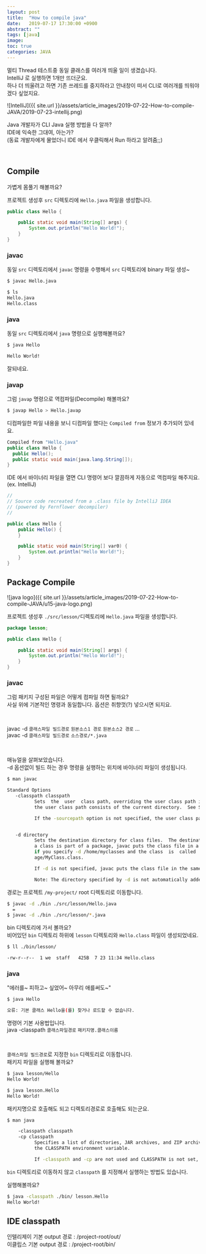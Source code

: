 ```yaml
---
layout: post
title:  "How to compile java"
date:   2019-07-17 17:30:00 +0900
abstract: ""
tags: [java]
image:
toc: true
categories: JAVA
---
```


멀티 Thread 테스트중 동일 클래스를 여러개 띄울 일이 생겼습니다.    
IntelliJ 로 실행하면 1개만 뜨더군요.  
하나 더 띄울려고 하면 기존 쓰레드를 중지하라고 안내창이 떠서 CLI로 여러개를 띄워야겠다 싶었지요.


![IntelliJ]({{ site.url }}/assets/article_images/2019-07-22-How-to-compile-JAVA/2019-07-23-intellij.png)

Java 개발자가 CLI Java 실행 방법을 다 알까?  
IDE에 익숙한 그대여, 아는가?  
(동료 개발자에게 물었더니 IDE 에서 우클릭해서 Run 하라고 알려줌;;)

<br>


## Compile


가볍게 몸풀기 해볼까요?  

프로젝트 생성후 `src` 디렉토리에 `Hello.java` 파일을 생성합니다.  

```java
public class Hello {

	public static void main(String[] args) {
		System.out.println("Hello World!");
	}
}
```

### javac

동일 `src` 디렉토리에서 `javac` 명령을 수행해서 `src` 디렉토리에 binary 파일 생성~

```bash
$ javac Hello.java

$ ls
Hello.java
Hello.class
```

### java

동일 `src` 디렉토리에서 `java` 명령으로 실행해볼까요?

```bash
$ java Hello

Hello World!
```
잘되네요.  

### javap

그럼 `javap` 명령으로 역컴파일(Decompile) 해볼까요?


```bash
$ javap Hello > Hello.javap
```
디컴파일한 파일 내용을 보니 디컴파일 했다는 `Compiled from` 정보가 추가되어 있네요.

```java
Compiled from "Hello.java"
public class Hello {
  public Hello();
  public static void main(java.lang.String[]);
}
```

IDE 에서 바이너리 파일을 열면 CLI 명령어 보다 깔끔하게 자동으로 역컴파일 해주지요. (ex. IntelliJ)

```java
//
// Source code recreated from a .class file by IntelliJ IDEA
// (powered by Fernflower decompiler)
//

public class Hello {
    public Hello() {
    }

    public static void main(String[] var0) {
        System.out.println("Hello World!");
    }
}
```


## Package Compile


![java logo]({{ site.url }}/assets/article_images/2019-07-22-How-to-compile-JAVA/u15-java-logo.png)


프로젝트 생성후 `./src/lesson/`디렉토리에 `Hello.java` 파일을 생성합니다.  

```java
package lesson;

public class Hello {

	public static void main(String[] args) {
		System.out.println("Hello World!");
	}
}
```

### javac

그럼 패키지 구성된 파일은 어떻게 컴파일 하면 될까요?  
사실 위에 기본적인 명령과 동일합니다. 옵션은 취향껏(?) 넣으시면 되지요.  

<br>

javac -d `클래스파일 빌드경로` `원본소스1 경로` `원본소스2 경로` ...  
javac -d `클래스파일 빌드경로` `소스경로/*.java`

<br>

매뉴얼을 살펴보았습니다.  
 -d 옵션없이 빌드 하는 경우 명령을 실행하는 위치에 바이너리 파일이 생성됩니다.  

```bash
$ man javac

Standard Options
   -classpath classpath
          Sets  the  user  class path, overriding the user class path in the CLASSPATH environment variable.  If neither CLASSPATH or -classpath is specified,
          the user class path consists of the current directory.  See Setting the Class Path for more details.

          If the -sourcepath option is not specified, the user class path is searched for both source files and class files.


   -d directory
          Sets the destination directory for class files.  The destination directory must already exist; javac will not create the destination directory.   If
          a class is part of a package, javac puts the class file in a subdirectory reflecting the package name, creating directories as needed.  For example,
          if you specify -d /home/myclasses and the class  is  called  com.mypackage.MyClass,  then  the  class  file  is  called  /home/myclasses/com/mypack-
          age/MyClass.class.

          If -d is not specified, javac puts the class file in the same directory as the source file.

          Note: The directory specified by -d is not automatically added to your user class path.
```



경로는 프로젝트 `/my-project/` root 디렉토리로 이동합니다.

```bash
$ javac -d ./bin ./src/lesson/Hello.java
  =
$ javac -d ./bin ./src/lesson/*.java
```

bin 디렉토리에 가서 볼까요?  
비어있던 `bin` 디렉토리 하위에 `lesson` 디렉토리와 `Hello.class` 파일이 생성되었네요.

```bash
$ ll ./bin/lesson/

-rw-r--r--  1 we  staff   425B  7 23 11:34 Hello.class
```


### java


"에러를~ 피하고~ 싶었어~ 아무리 애를써도~"

```bash
$ java Hello

오류: 기본 클래스 Hello을(를) 찾거나 로드할 수 없습니다.
```

명령어 기본 사용법입니다.  
java -classpath `클래스파일경로` `패키지명.클래스이름`  

<br>

`클래스파일 빌드경로`로 지정한 `bin` 디렉토리로 이동합니다.  
패키지 파일을 실행해 볼까요?  

```bash
$ java lesson/Hello
Hello World!

$ java lesson.Hello
Hello World!
```

패키지명으로 호출해도 되고 디렉토리경로로 호출해도 되는군요.  

```bash
$ man java

    -classpath classpath
    -cp classpath
          Specifies a list of directories, JAR archives, and ZIP archives to search for class files.  Class path entries are separated by colons (:). Specifying -classpath or -cp overrides any  setting  of
          the CLASSPATH environment variable.

          If -classpath and -cp are not used and CLASSPATH is not set, the user class path consists of the current directory (.).

```
`bin` 디렉토리로 이동하지 않고 `classpath` 를 지정해서 실행하는 방법도 있습니다.

실행해볼까요?  

```bash
$ java -classpath ./bin/ lesson.Hello
Hello World!
```


## IDE classpath

인텔리제이 기본 output 경로 : /project-root/out/  
이클립스 기본 output 경로 : /project-root/bin/
